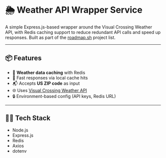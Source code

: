 # 🌦️ Weather API Wrapper Service

A simple Express.js-based wrapper around the Visual Crossing Weather API, with Redis caching support to reduce redundant API calls and speed up responses. Built as part of the [roadmap.sh](https://roadmap.sh/projects/weather-api-wrapper-service) project list.

---

## 📦 Features

- 🔁 **Weather data caching** with Redis
- 🚀 Fast responses via local cache hits
- 📬 Accepts **US ZIP code** as input
- 🌐 Uses [Visual Crossing Weather API](https://www.visualcrossing.com/)
- 🔒 Environment-based config (API keys, Redis URL)

---

## 🧑‍💻 Tech Stack

- Node.js
- Express.js
- Redis
- Axios
- dotenv
